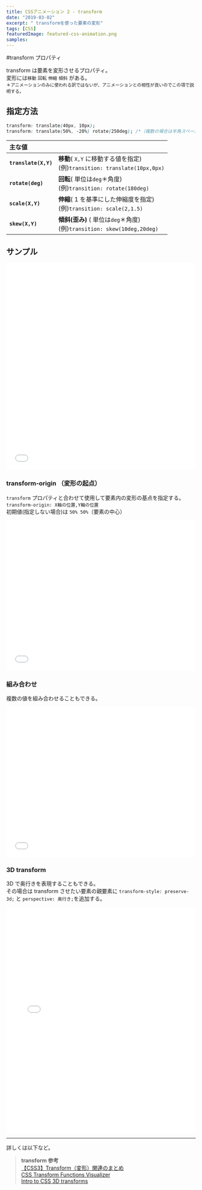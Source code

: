 ```yaml
---
title: CSSアニメーション 2 - transform
date: "2019-03-02"
excerpt: " transformを使った要素の変形"
tags: [CSS]
featuredImage: featured-css-animation.png
samples:
---
```


#transform プロパティ

transform は要素を変形させるプロパティ。  
変形には`移動` `回転` `伸縮` `傾斜` がある。  
<small>＊アニメーションのみに使われる訳ではないが、アニメーションとの相性が良いのでこの項で説明する。</small>

## 指定方法

```css
transform: translate(40px, 10px);
transform: translate(50%, -20%) rotate(250deg); /*（複数の場合は半角スペース空き）*/
```

| 主な値               |                                                                               |
| :------------------- | ----------------------------------------------------------------------------- |
| **`translate(X,Y)`** | **移動**( `X,Y` に移動する値を指定) <br>(例)`transition: translate(10px,0px)` |
| **`rotate(deg)`**    | **回転**( 単位は`deg`＊角度) <br>(例)`transition: rotate(180deg)`             |
| **`scale(X,Y)`**     | **伸縮**( 1 を基準にした伸縮度を指定) <br>(例)`transition: scale(2,1.5)`      |
| **`skew(X,Y)`**      | **傾斜(歪み)** ( 単位は`deg`＊角度)<br>(例)`transition: skew(10deg,20deg)`    |

## サンプル

<iframe height="550" style="width: 100%;" scrolling="no" title="transform" src="//codepen.io/RsakaiForEducation/embed/RmrZOX/?height=265&theme-id=dark&default-tab=css,result" frameborder="no" allowtransparency="true" allowfullscreen="true">
  See the Pen <a href='https://codepen.io/RsakaiForEducation/pen/RmrZOX/'>transform</a> by R Sakai
  (<a href='https://codepen.io/RsakaiForEducation'>@RsakaiForEducation</a>) on <a href='https://codepen.io'>CodePen</a>.
</iframe>

### transform-origin （変形の起点）

`transform` プロパティと合わせて使用して要素内の変形の基点を指定する。  
`transform-origin: X軸の位置,Y軸の位置`  
初期値(指定しない場合)は `50% 50%`（要素の中心）

<iframe height="400" style="width: 100%;" scrolling="no" title="transform origin" src="//codepen.io/RsakaiForEducation/embed/EzWRzZ/?height=265&theme-id=dark&default-tab=css,result" frameborder="no" allowtransparency="true" allowfullscreen="true">
  See the Pen <a href='https://codepen.io/RsakaiForEducation/pen/EzWRzZ/'>transform origin</a> by R Sakai
  (<a href='https://codepen.io/RsakaiForEducation'>@RsakaiForEducation</a>) on <a href='https://codepen.io'>CodePen</a>.
</iframe>

### 組み合わせ

複数の値を組み合わせることもできる。

<iframe height="400" style="width: 100%;" scrolling="no" title="transform mix" src="//codepen.io/RsakaiForEducation/embed/WBrZGO/?height=265&theme-id=dark&default-tab=css,result" frameborder="no" allowtransparency="true" allowfullscreen="true">
  See the Pen <a href='https://codepen.io/RsakaiForEducation/pen/WBrZGO/'>transform mix</a> by R Sakai
  (<a href='https://codepen.io/RsakaiForEducation'>@RsakaiForEducation</a>) on <a href='https://codepen.io'>CodePen</a>.
</iframe>

### 3D transform

3D で奥行きを表現することもできる。  
その場合は transform させたい要素の親要素に `transform-style: preserve-3d;` と `perspective: 奥行き;`を追加する。

<iframe height="600" style="width: 100%;" scrolling="no" title="transform 3D" src="//codepen.io/RsakaiForEducation/embed/byqjVP/?height=265&theme-id=dark&default-tab=css,result" frameborder="no" allowtransparency="true" allowfullscreen="true">
  See the Pen <a href='https://codepen.io/RsakaiForEducation/pen/byqjVP/'>transform 3D</a> by R Sakai
  (<a href='https://codepen.io/RsakaiForEducation'>@RsakaiForEducation</a>) on <a href='https://codepen.io'>CodePen</a>.
</iframe>

---

詳しくは以下など。

> **transform 参考**  
> [【CSS3】Transform（変形）関連のまとめ](https://qiita.com/7968/items/eddfeb4b424d7c2d2d34)  
> [CSS Transform Functions Visualizer](https://css-transform.moro.es/)  
> [Intro to CSS 3D transforms](https://3dtransforms.desandro.com/)
